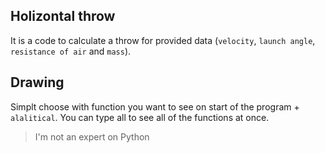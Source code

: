 ## Holizontal throw

It is a code to calculate a throw for provided data (`velocity`, `launch angle`, `resistance of air` and `mass`).

## Drawing

Simplt choose with function you want to see on start of the program + `alalitical`.
You can type all to see all of the functions at once.

> I'm not an expert on Python